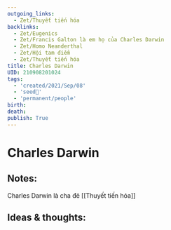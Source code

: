 ```yaml
---
outgoing_links:
  - Zet/Thuyết tiến hóa
backlinks:
  - Zet/Eugenics
  - Zet/Francis Galton là em họ của Charles Darwin
  - Zet/Homo Neanderthal
  - Zet/Hội tam điểm
  - Zet/Thuyết tiến hóa
title: Charles Darwin
UID: 210908201024
tags:
  - 'created/2021/Sep/08'
  - 'seed🥜'
  - 'permanent/people'
birth: 
death: 
publish: True
---
```

# Charles Darwin

## Notes:
Charles Darwin là cha đẻ [[Thuyết tiến hóa]]

## Ideas & thoughts:

